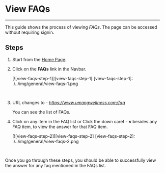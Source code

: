 # View FAQs

---

This guide shows the process of viewing _FAQs_.
The page can be accessed without requiring signin.

## Steps

1. Start from the [Home Page](https://www.umangwellness.com).

2. Click on the **FAQs** link in the Navbar.

    [![view-faqs-step-1]][view-faqs-step-1]
    [view-faqs-step-1]: ./../img/general/view-faqs-1.png

    <br/>

3. URL changes to - _https://www.umangwellness.com/faq_
    
    You can see the list of FAQs.


4. Click on any item in the FAQ list or Click the down caret - **v** besides any FAQ item, to view the answer for that FAQ item.

    [![view-faqs-step-2]][view-faqs-step-2]
    [view-faqs-step-2]: ./../img/general/view-faqs-2.png

    <br/>

Once you go through these steps, you should be able to successfully view the answer for any faq mentioned in the FAQs list.
